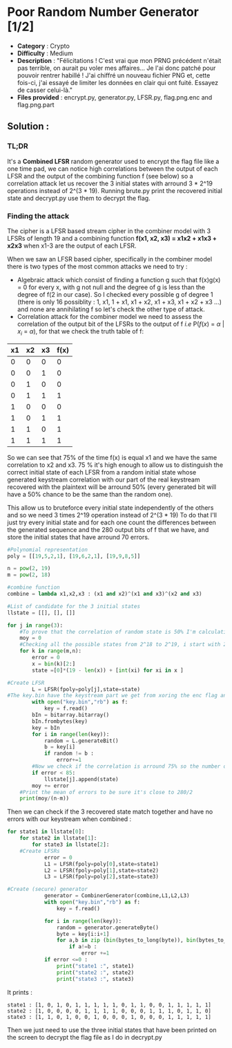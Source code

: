 # Poor Random Number Generator [1/2]

- **Category** : Crypto
- **Difficulty** : Medium
- **Description** : "Félicitations ! C'est vrai que mon PRNG précédent n'était pas terrible, on aurait pu voler mes affaires...
Je l'ai donc patché pour pouvoir rentrer habillé ! J'ai chiffré un nouveau fichier PNG et, cette fois-ci, j'ai essayé de limiter les données en clair qui ont fuité. Essayez de casser celui-là."
- **Files provided** : encrypt.py, generator.py, LFSR.py, flag.png.enc and flag.png.part

## Solution : 
### **TL;DR** 
 It's a **Combined LFSR** random generator used to encrypt the flag file like a one time pad, we can notice high correlations between the output of each LFSR and the output of the combining function f (see below) so a correlation attack let us recover the 3 initial states with arround 3 * 2^19 operations instead of 2^(3 * 19). Running brute.py print the recovered initial state and decrypt.py use them to decrypt the flag.

### Finding the attack
The cipher is a LFSR based stream cipher in the combiner model with 3 LFSRs of length 19 and a combining function **f(x1, x2, x3) = x1x2 + x1x3 + x2x3** when x1-3 are the output of each LFSR.

When we saw an LFSR based cipher, specifically in the combiner model there is two types of the most common attacks we need to try : 
- Algebraic attack which consist of finding a function g such that f(x)g(x) = 0 for every x, with g not null and the degree of g is less than the degree of f(2 in our case). So I checked every possible g of degree 1 (there is only 16 possiblity : 1, x1, 1 + x1, x1 + x2, x1 + x3, x1 + x2 + x3 ...) and none are annihilating f so let's check the other type of attack.
- Correlation attack for the combiner model we need to assess the correlation of the output bit of the LFSRs to the output of f *i.e* P($f(x)$ = $\alpha$ | $x_i$ = $\alpha$), for that we check the truth table of f:

|x1 |x2 |x3 |f(x) |
|-|-|-|-|
|0 |0 |0 |0 |
|0 |0 |1 |0 |
|0 |1 |0 |0 |
|0 |1 |1 |1 |
|1 |0 |0 |0 |
|1 |0 |1 |1 |
|1 |1 |0 |1 |
|1 |1 |1 |1 |

So we can see that 75% of the time f(x) is equal x1 and we have the same correlation to x2 and x3.
75 % it's high enough to allow us to distinguish the correct initial state of each LFSR from a random initial state whose generated keystream correlation with our part of the real keystream recovered with the plaintext will be arround 50% (every generated bit will have a 50% chance to be the same than the random one).  

This allow us to bruteforce every initial state independently of the others and so we need 3 times 2^19 operation instead of 2^(3 * 19)
To do that I'll just try every initial state and for each one count the differences between the generated sequence and the 280 output bits of f that we have, and store the initial states that have arround 70 errors.

```py
#Polynomial representation
poly = [[19,5,2,1], [19,6,2,1], [19,9,8,5]] 

n = pow(2, 19)
m = pow(2, 18)

#combine function
combine = lambda x1,x2,x3 : (x1 and x2)^(x1 and x3)^(x2 and x3)

#List of candidate for the 3 initial states
llstate = [[], [], []]

for j in range(3):
    #To prove that the correlation of random state is 50% I'm calculating the mean of errors with the moy variable
    moy = 0
    #Checking all the possible states from 2^18 to 2^19, i start with 2^18 to go 2 times faster now that I know the state :) 
    for k in range(m,n):
        error = 0
        x = bin(k)[2:]
        state =[0]*(19 - len(x)) + [int(xi) for xi in x ]

#Create LFSR
        L = LFSR(fpoly=poly[j],state=state)
#The key.bin have the keystream part we get from xoring the enc flag and plain part we have
        with open("key.bin","rb") as f:
	        key = f.read()
        bIn = bitarray.bitarray()
        bIn.frombytes(key)
        key = bIn
        for i in range(len(key)):
            random = L.generateBit()
            b = key[i]
            if random != b :
                error+=1
        #Now we check if the correlation is arround 75% so the number of error should be arround 70 hence the < 85
        if error < 85:
            llstate[j].append(state)
        moy += error
    #Print the mean of errors to be sure it's close to 280/2
    print(moy/(n-m))
```

Then we can check if the 3 recovered state match together and have no errors with our keystream when combined :
```py
for state1 in llstate[0]:
    for state2 in llstate[1]:
        for state3 in llstate[2]:
    #Create LFSRs
            error = 0
            L1 = LFSR(fpoly=poly[0],state=state1)
            L2 = LFSR(fpoly=poly[1],state=state2)
            L3 = LFSR(fpoly=poly[2],state=state3)

#Create (secure) generator
            generator = CombinerGenerator(combine,L1,L2,L3)
            with open("key.bin","rb") as f:
                key = f.read()

            for i in range(len(key)):
                random = generator.generateByte()
                byte = key[i:i+1]
                for a,b in zip (bin(bytes_to_long(byte)), bin(bytes_to_long(random))):
                    if a!=b :
                        error +=1
            if error <=0 :
                print("state1 :", state1)
                print("state2 :", state2)
                print("state3 :", state3)
```
It prints :
```
state1 : [1, 0, 1, 0, 1, 1, 1, 1, 1, 0, 1, 1, 0, 0, 1, 1, 1, 1, 1]
state2 : [1, 0, 0, 0, 0, 1, 1, 1, 1, 0, 0, 0, 1, 1, 1, 0, 1, 1, 0]
state3 : [1, 1, 0, 1, 0, 0, 1, 0, 0, 0, 1, 0, 0, 0, 1, 1, 1, 1, 1]
```
Then we just need to use the three initial states that have been printed on the screen to decrypt the flag file as I do in decrypt.py

